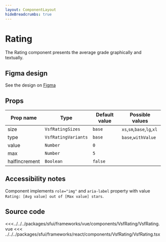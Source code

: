 ```yaml
---
layout: ComponentLayout
hideBreadcrumbs: true
---
```

# Rating

The Rating component presents the average grade graphically and textually.

<Generate />

## Figma design

See the design on [Figma](https://www.figma.com/file/Cx2jw34waZltkapwq7j7aT/SFUI-2-%7C-Design-Kit-(early-alpha)?node-id=12426%3A17783&t=LIzxPt9OJb9F1mXf-1)

## Props

| Prop name     | Type                | Default value | Possible values            |
| ------------- | ------------------- | ------------- | -------------------------- |
| size          | `VsfRatingSizes`    | `base`        | `xs`,`sm`,`base`,`lg`,`xl` |
| type          | `VsfRatingVariants` | `base`        | `base`,`withValue`         |
| value         | `Number`            | `0`           |                            |
| max           | `Number`            | `5`           |                            |
| halfIncrement | `Boolean`           | `false`       |                            |

## Accessibility notes

Component implements `role="img"` and `aria-label` property with value `Rating: [Avg value] out of [Max value] stars`.

## Source code

<<<../../../packages/sfui/frameworks/vue/components/VsfRating/VsfRating.vue
<<< ../../../packages/sfui/frameworks/react/components/VsfRating/VsfRating.tsx
